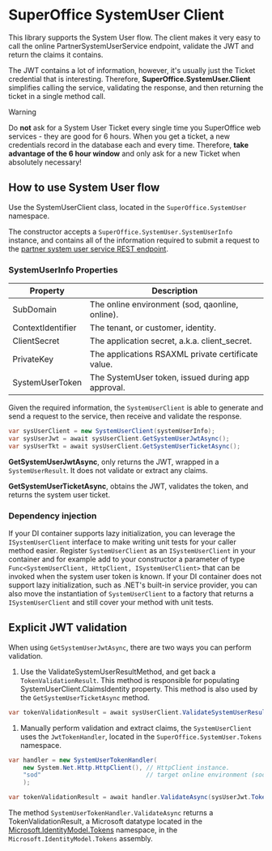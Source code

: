# SuperOffice SystemUser Client

This library supports the System User flow. The client makes it very easy to call the online PartnerSystemUserService endpoint, validate the JWT and return the claims it contains.

The JWT contains a lot of information, however, it's usually just the Ticket credential that is interesting. Therefore, **SuperOffice.SystemUser.Client** simplifies calling the service, validating the response, and then returning the ticket in a single method call.

> [!WARNING]
> Do **not** ask for a System User Ticket every single time you SuperOffice web services - they are good for 6 hours. When you get a ticket, a new credentials record in the database each and every time. Therefore, **take advantage of the 6 hour window** and only ask for a new Ticket when absolutely necessary!

## How to use System User flow

Use the SystemUserClient class, located in the `SuperOffice.SystemUser` namespace.

The constructor accepts a `SuperOffice.SystemUser.SystemUserInfo` instance, and contains all of the information required to submit a request to the [partner system user service REST endpoint](https://docs.superoffice.com/en/authentication/online/auth-application/get-system-user-ticket.html#use-the-rest-api).

### SystemUserInfo Properties

|Property            |Description                                        |
|--------------------|---------------------------------------------------|
|SubDomain           |The online environment (sod, qaonline, online).    |
|ContextIdentifier   |The tenant, or customer, identity.                 |
|ClientSecret        |The application secret, a.k.a. client_secret.      |
|PrivateKey          |The applications RSAXML private certificate value. |
|SystemUserToken     |The SystemUser token, issued during app approval.  |

Given the required information, the `SystemUserClient` is able to generate and send a request to the service, then receive and validate the response.

```C#
var sysUserClient = new SystemUserClient(systemUserInfo);
var sysUserJwt = await sysUserClient.GetSystemUserJwtAsync();
var sysUserTkt = await sysUserClient.GetSystemUserTicketAsync();
```

**GetSystemUserJwtAsync**, only returns the JWT, wrapped in a `SystemUserResult`. It does not validate or extract any claims.

**GetSystemUserTicketAsync**, obtains the JWT, validates the token, and returns the system user ticket.

### Dependency injection

If your DI container supports lazy initialization, you can leverage the `ISystemUserClient` interface to make writing unit tests for your caller method easier. Register `SystemUserClient` as an `ISystemUserClient` in your container and for example add to your constructor a parameter of type `Func<SystemUserClient, HttpClient, ISystemUserClient>` that can be invoked when the system user token is known. If your DI container does not support lazy initialization, such as .NET's built-in service provider, you can also move the instantiation of `SystemUserClient` to a factory that returns a `ISystemUserClient` and still cover your method with unit tests.

## Explicit JWT validation

When using `GetSystemUserJwtAsync`, there are two ways you can perform validation.

1. Use the ValidateSystemUserResultMethod, and get back a `TokenValidationResult`. This method is responsible for populating SystemUserClient.ClaimsIdentity property. This method is also used by the `GetSystemUserTicketAsync` method.

```C#
var tokenValidationResult = await sysUserClient.ValidateSystemUserResultAsync(systemUserResult);
```

1. Manually perform validation and extract claims, the `SystemUserClient` uses the `JwtTokenHandler`, located in the `SuperOffice.SystemUser.Tokens` namespace.

```C#
var handler = new SystemUserTokenHandler(
    new System.Net.Http.HttpClient(), // HttpClient instance.
    "sod"                             // target online environment (sod, qaonline or online)
    );

var tokenValidationResult = await handler.ValidateAsync(sysUserJwt.Token);
```

The method `SystemUserTokenHandler.ValidateAsync` returns a TokenValidationResult, a Microsoft datatype located in the [Microsoft.IdentityModel.Tokens](https://docs.microsoft.com/en-us/dotnet/api/microsoft.identitymodel.tokens.tokenvalidationresult) namespace, in the `Microsoft.IdentityModel.Tokens` assembly.
